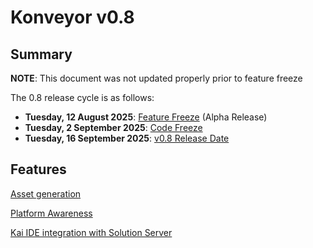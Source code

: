 # Konveyor v0.8

## Summary

**NOTE**: This document was not updated properly prior to feature freeze

The 0.8 release cycle is as follows:

- **Tuesday, 12 August 2025**: [Feature Freeze](../release_phases.md#feature-freeze) (Alpha Release)
- **Tuesday, 2 September 2025**: [Code Freeze](../release_phases.md#code-freeze)
- **Tuesday, 16 September 2025**: [v0.8 Release Date](../release_phases.md#release-date)

## Features
[Asset generation](https://github.com/konveyor/enhancements/issues/217)

[Platform Awareness](https://github.com/konveyor/enhancements/pull/215)

[Kai IDE integration with Solution Server](https://github.com/konveyor/enhancements/pull/222)
